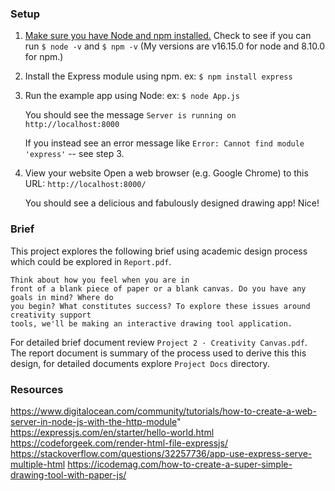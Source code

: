 ### Setup
1. [Make sure you have Node and npm installed.](https://docs.npmjs.com/downloading-and-installing-node-js-and-npm) 
   Check to see if you can run  ``$ node -v`` and ``$ npm -v`` (My versions are v16.15.0 for node and 8.10.0 for npm.)
1. Install the Express module using npm. 
   ex: ``$ npm install express``
1. Run the example app using Node:
   ex: ``$ node App.js``

   You should see the message ``Server is running on http://localhost:8000``

   If you instead see an error message like ``Error: Cannot find module 'express'`` -- see step 3. 
1. View your website
   Open a web browser (e.g. Google Chrome) to this URL: ``http://localhost:8000/``

   You should see a delicious and fabulously designed drawing app! Nice!

### Brief
This project explores the following brief using academic design process which could be explored in `Report.pdf`. 
```
Think about how you feel when you are in
front of a blank piece of paper or a blank canvas. Do you have any goals in mind? Where do
you begin? What constitutes success? To explore these issues around creativity support
tools, we'll be making an interactive drawing tool application.
```
For detailed brief document review `Project 2 · Creativity Canvas.pdf`.
The report document is summary of the process used to derive this this design, for detailed documents explore `Project Docs` directory. 

### Resources
https://www.digitalocean.com/community/tutorials/how-to-create-a-web-server-in-node-js-with-the-http-module"
https://expressjs.com/en/starter/hello-world.html
https://codeforgeek.com/render-html-file-expressjs/
https://stackoverflow.com/questions/32257736/app-use-express-serve-multiple-html
https://icodemag.com/how-to-create-a-super-simple-drawing-tool-with-paper-js/ 
